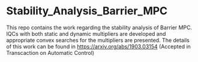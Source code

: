 # Stability_Analysis_Barrier_MPC
This repo contains the work regarding the stability analysis of Barrier MPC. IQCs with both static and dynamic multipliers are developed and appropriate convex searches for the multipliers are presented. The details of this work can be found in https://arxiv.org/abs/1903.03154 (Accepted in Transcaction on Automatic Control)
